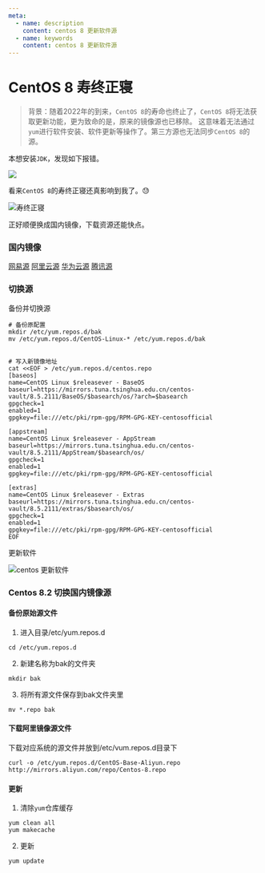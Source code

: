 ```yaml
---
meta:
  - name: description
    content: centos 8 更新软件源
  - name: keywords
    content: centos 8 更新软件源
---
```

# CentOS 8 寿终正寝

> 背景：随着2022年的到来，`CentOS 8`的寿命也终止了，`CentOS 8`将无法获取更新功能，更为致命的是，原来的镜像源也已移除。
这意味着无法通过`yum`进行软件安装、软件更新等操作了。第三方源也无法同步`CentOS 8`的源。

本想安装`JDK`，发现如下报错。

![](https://0.z.wiki/images/20220320/f14250eb61f54149a400a8367ee3291e.png)

看来`CentOS 8`的寿终正寝还真影响到我了。😓

![寿终正寝](https://1.z.wiki/images/20220520/0225197518a5476a8cfb884ab3fc08c3.png)

正好顺便换成国内镜像，下载资源还能快点。

### 国内镜像

[网易源](http://mirrors.163.com/centos-vault)
[阿里云源](https://mirrors.aliyun.com/centos-vault)
[华为云源](https://repo.huaweicloud.com/centos-vault)
[腾讯源](https://mirrors.cloud.tencent.com/centos-vault/)


### 切换源

备份并切换源

```shell
# 备份原配置
mkdir /etc/yum.repos.d/bak
mv /etc/yum.repos.d/CentOS-Linux-* /etc/yum.repos.d/bak


# 写入新镜像地址
cat <<EOF > /etc/yum.repos.d/centos.repo 
[baseos]
name=CentOS Linux $releasever - BaseOS
baseurl=https://mirrors.tuna.tsinghua.edu.cn/centos-vault/8.5.2111/BaseOS/$basearch/os/?arch=$basearch
gpgcheck=1
enabled=1
gpgkey=file:///etc/pki/rpm-gpg/RPM-GPG-KEY-centosofficial

[appstream]
name=CentOS Linux $releasever - AppStream
baseurl=https://mirrors.tuna.tsinghua.edu.cn/centos-vault/8.5.2111/AppStream/$basearch/os/
gpgcheck=1
enabled=1
gpgkey=file:///etc/pki/rpm-gpg/RPM-GPG-KEY-centosofficial

[extras]
name=CentOS Linux $releasever - Extras
baseurl=https://mirrors.tuna.tsinghua.edu.cn/centos-vault/8.5.2111/extras/$basearch/os/
gpgcheck=1
enabled=1
gpgkey=file:///etc/pki/rpm-gpg/RPM-GPG-KEY-centosofficial
EOF
```

更新软件


![centos 更新软件](https://2.z.wiki/images/20220320/3755fa2ff4374cbda253fb2dc29c43be.png)

### Centos 8.2 切换国内镜像源

#### 备份原始源文件

1. 进入目录/etc/yum.repos.d

```shell
cd /etc/yum.repos.d
```

2. 新建名称为bak的文件夹

```shell
mkdir bak
```

3. 将所有源文件保存到bak文件夹里

```shell
mv *.repo bak
```


#### 下载阿里镜像源文件


下载对应系统的源文件并放到/etc/vum.repos.d目录下

```shell
curl -o /etc/yum.repos.d/CentOS-Base-Aliyun.repo http://mirrors.aliyun.com/repo/Centos-8.repo
```


#### 更新


1. 清除`yum`仓库缓存

```shell
yum clean all
yum makecache
```



2. 更新

```shell
yum update
```
